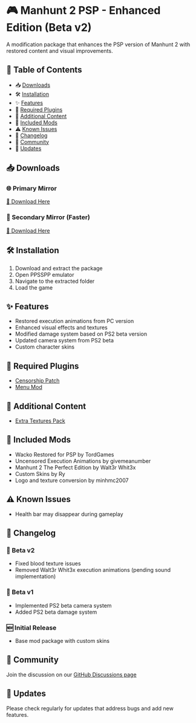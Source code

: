 # 🎮 Manhunt 2 PSP - Enhanced Edition (Beta v2)

A modification package that enhances the PSP version of Manhunt 2 with restored content and visual improvements.  

## 📜 Table of Contents
- 📥 [Downloads](#downloads)
- 🛠️ [Installation](#installation)
- ✨ [Features](#features)
- 🔌 [Required Plugins](#required-plugins)
- 🎨 [Additional Content](#additional-content)
- 📝 [Included Mods](#included-mods)
- ⚠️ [Known Issues](#known-issues)
- 📖 [Changelog](#changelog)
- 💬 [Community](#community)
- 🔄 [Updates](#updates)

## 📥 Downloads

### 🌐 Primary Mirror
[📂 Download Here](https://minhmc2007.github.io/The-project-gore-manhunt-2-psp-website/)

### 🚀 Secondary Mirror (Faster)
[📂 Download Here](https://github.com/minhmc2007/The-project-gore-manhunt-2/releases/tag/v0.0.1-beta.2)

## 🛠️ Installation
1.  Download and extract the package  
2.  Open PPSSPP emulator  
3.  Navigate to the extracted folder  
4.  Load the game  

## ✨ Features
-  Restored execution animations from PC version  
-  Enhanced visual effects and textures  
-  Modified damage system based on PS2 beta version  
-  Updated camera system from PS2 beta  
-  Custom character skins  

## 🔌 Required Plugins
-  [Censorship Patch](https://ermaccer.github.io/posts/mh2censorshippatch/)  
-  [Menu Mod](https://ermaccer.github.io/posts/mh2menupsp/)  

## 🎨 Additional Content
-  [Extra Textures Pack](https://mega.nz/file/NDkkTZZb#orsQjaWIE9TYaZ8Y5J9K1KhdISinQijuoYT9g-V6PUE)  

## 📝 Included Mods
-  Wacko Restored for PSP by TordGames  
-  Uncensored Execution Animations by givemeanumber  
-  Manhunt 2 The Perfect Edition by Walt3r Whit3x  
-  Custom Skins by Ry  
-  Logo and texture conversion by minhmc2007  

## ⚠️ Known Issues
-  Health bar may disappear during gameplay  

## 📖 Changelog

### 🔹 Beta v2
-  Fixed blood texture issues  
-  Removed Walt3r Whit3x execution animations (pending sound implementation)  

### 🔹 Beta v1
-  Implemented PS2 beta camera system  
-  Added PS2 beta damage system  

### 🆕 Initial Release
-  Base mod package with custom skins  

## 💬 Community
Join the discussion on our [GitHub Discussions page](https://github.com/minhmc2007/The-project-gore-manhunt-2/discussions/)  

## 🔄 Updates
Please check regularly for updates that address bugs and add new features.  
